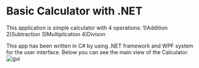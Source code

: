 # Basic Calculator with .NET

This application is simple calculator with 4 operations:
  1)Addition
  2)Subtraction
  3)Multiplication
  4)Divison

This app has been written in C# by using .NET framework and WPF system for the user interface. 
Below you can see the main view of the Calculator. 
![gui](https://github.com/user-attachments/assets/ddef0799-3d60-4a78-93af-b5756fb4227e)
